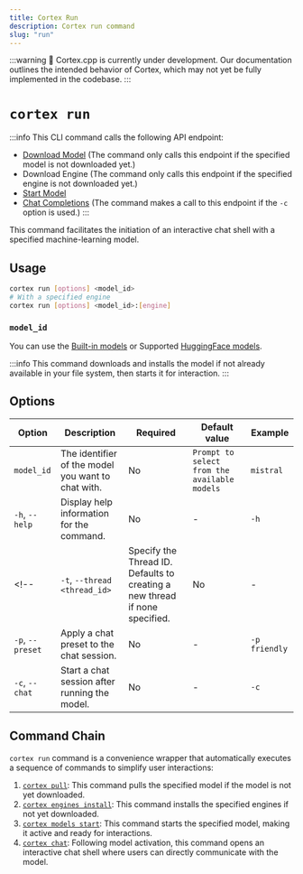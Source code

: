 ```yaml
---
title: Cortex Run
description: Cortex run command
slug: "run"
---
```


:::warning
🚧 Cortex.cpp is currently under development. Our documentation outlines the intended behavior of Cortex, which may not yet be fully implemented in the codebase.
:::

# `cortex run`
:::info
This CLI command calls the following API endpoint:
- [Download Model](/api-reference#tag/models/post/v1/models/{modelId}/pull) (The command only calls this endpoint if the specified model is not downloaded yet.)
- Download Engine (The command only calls this endpoint if the specified engine is not downloaded yet.)
- [Start Model](/api-reference#tag/models/post/v1/models/{modelId}/start)
- [Chat Completions](/api-reference#tag/inference/post/v1/chat/completions) (The command makes a call to this endpoint if the `-c` option is used.)
:::

This command facilitates the initiation of an interactive chat shell with a specified machine-learning model.

## Usage

```bash
cortex run [options] <model_id>
# With a specified engine
cortex run [options] <model_id>:[engine]
```
### `model_id`
You can use the [Built-in models](/docs/hub/cortex-hub) or Supported [HuggingFace models](/docs/hub/hugging-face).

:::info
This command downloads and installs the model if not already available in your file system, then starts it for interaction.
:::


## Options

| Option                      | Description                                                                 | Required | Default value                                | Example                |
|-----------------------------|-----------------------------------------------------------------------------|----------|----------------------------------------------|------------------------|
| `model_id`                  | The identifier of the model you want to chat with.                          | No       | `Prompt to select from the available models` | `mistral`       |
| `-h`, `--help`                | Display help information for the command.                                   | No       | -                                            | `-h`               |
<!-- | `-t`, `--thread <thread_id>`  | Specify the Thread ID. Defaults to creating a new thread if none specified. | No       | -                                            | `-t jan_1717650808`       |
| `-p`, `--preset`              | Apply a chat preset to the chat session.                                    | No       | -                                            | `-p friendly`    |
| `-c`, `--chat`                | Start a chat session after running the model.                                   | No       | -                                            | `-c`               | -->



## Command Chain

`cortex run` command is a convenience wrapper that automatically executes a sequence of commands to simplify user interactions:

1. [`cortex pull`](/docs/cli/models/): This command pulls the specified model if the model is not yet downloaded.
2. [`cortex engines install`](/docs/cli/engines/): This command installs the specified engines if not yet downloaded.
3. [`cortex models start`](/docs/cli/models/): This command starts the specified model, making it active and ready for interactions.
4. [`cortex chat`](/docs/cli/chat): Following model activation, this command opens an interactive chat shell where users can directly communicate with the model.
